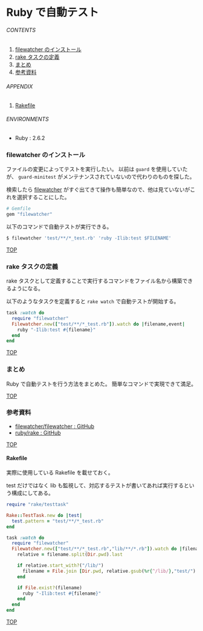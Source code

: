 # Ruby で自動テスト
<a id="top"></a>

###### CONTENTS

1. [filewatcher のインストール](#install-filewatcher)
1. [rake タスクの定義](#define-rake-task)
1. [まとめ](#postscript)
1. [参考資料](#reference)

###### APPENDIX

1. [Rakefile](#example-rakefile)


###### ENVIRONMENTS

- Ruby : 2.6.2


<a id="install-filewatcher"></a>
### filewatcher のインストール

ファイルの変更によってテストを実行したい。
以前は `guard` を使用していたが、 `guard-minitest` がメンテナンスされていないので代わりのものを探した。

検索したら [filewatcher](https://github.com/filewatcher/filewatcher) がすぐ出てきて操作も簡単なので、他は見ていないがこれを選択することにした。

```ruby
# Gemfile
gem "filewatcher"
```

以下のコマンドで自動テストが実行できる。

```bash
$ filewatcher 'test/**/*_test.rb' 'ruby -Ilib:test $FILENAME'
```


[TOP](#top)
<a id="define-rake-task"></a>
### rake タスクの定義

rake タスクとして定義することで実行するコマンドをファイル名から構築できるようになる。

以下のようなタスクを定義すると `rake watch` で自動テストが開始する。

```ruby
task :watch do
  require "filewatcher"
  Filewatcher.new(["test/**/*_test.rb"]).watch do |filename,event|
    ruby "-Ilib:test #{filename}"
  end
end
```


[TOP](#top)
<a id="postscript"></a>
### まとめ

Ruby で自動テストを行う方法をまとめた。
簡単なコマンドで実現できて満足。


[TOP](#top)
<a id="reference"></a>
### 参考資料

- [filewatcher/filewatcher : GitHub](https://github.com/filewatcher/filewatcher)
- [ruby/rake : GitHub](https://github.com/ruby/rake)


[TOP](#top)
<a id="example-rakefile"></a>
#### Rakefile

実際に使用している Rakefile を載せておく。

test だけではなく lib も監視して、対応するテストが書いてあれば実行するという構成にしてある。

```ruby
require "rake/testtask"

Rake::TestTask.new do |test|
  test.pattern = "test/**/*_test.rb"
end

task :watch do
  require "filewatcher"
  Filewatcher.new(["test/**/*_test.rb","lib/**/*.rb"]).watch do |filename,event|
    relative = filename.split(Dir.pwd).last

    if relative.start_with?("/lib/")
      filename = File.join [Dir.pwd, relative.gsub(%r{^/lib/},"test/").gsub(%r{\.rb},"_test.rb")]
    end

    if File.exist?(filename)
      ruby "-Ilib:test #{filename}"
    end
  end
end
```


[TOP](#top)
